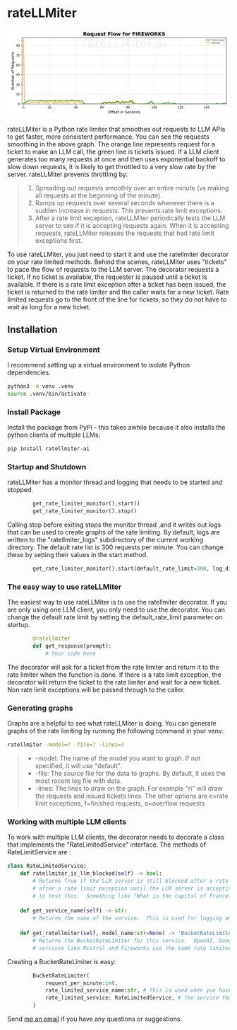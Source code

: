 # rateLLMiter
<p align="center">
  <img src="artifacts/FIREWORKS_ri.png" alt="rateLLMiter smooths out requests">
</p>
rateLLMiter is a Python rate limiter that smoothes out requests to LLM APIs to get faster, more consistent performance. You can
see the requests smoothing in the above graph.  The orange line represents request for a ticket to make an LLM call, the
green line is tickets issued. If a LLM client generates too many requests at once and then uses exponential backoff
to slow down requests, it is likely to get throttled to a very slow rate by the server.  rateLLMiter prevents
throttling by:

>1. Spreading out requests smoothly over an entire minute (vs making all requests at the beginning of the minute).  
>2. Ramps up requests over several seconds whenever there is a sudden increase in requests.  This prevents rate limit exceptions.
>3. After a rate limit exception, rateLLMiter periodically tests the LLM server to see if it is accepting requests again.
    When it is accepting requests, rateLLMiter releases the requests that had rate limit exceptions first.  

To use rateLLMiter, you just need to start it and use the ratellmiter decorator on your rate limited methods.  Behind the
scenes, rateLLMiter uses "tickets" to pace the flow of requests to the LLM server.  The decorator requests a ticket.
If no ticket is available, the requester is paused until a ticket is available.  If there is a rate limit exception after a ticket
has been issued, the ticket is returned to the rate limiter and the caller waits for a new ticket.  Rate limited requests
go to the front of the line for tickets, so they do not have to wait as long for a new ticket.  

## Installation
### Setup Virtual Environment

I recommend setting up a virtual environment to isolate Python dependencies.

```bash
python3 -m venv .venv
source .venv/bin/activate
```

### Install Package

Install the package from PyPi - this takes awhile because it also installs the python clients of multiple LLMs:

```bash
pip install ratellmiter-ai
```
### Startup and Shutdown
rateLLMiter has a monitor thread and logging that needs to be started and stopped.

```python
        get_rate_limiter_monitor().start()
        get_rate_limiter_monitor().stop()
```

Calling stop before exiting stops the monitor thread ,and it writes out logs that can be used to create graphs of the 
rate limiting. By default, logs are written to the "ratellmiter_logs" subdirectory of the current working directory. The
default rate list is 300 requests per minute.  You can change these by setting their values in the start method.

```python
        get_rate_limiter_monitor().start(default_rate_limit=300, log_directory="ratellmiter_logs")
```

### The easy way to use rateLLMiter
The easiest way to use rateLLMiter is to use the ratellmiter decorator.  If you are only using one LLM client, you only
need to use the decorator. You can change the default rate limit by setting the default_rate_limit parameter on startup.

```python
        @ratellmiter
        def get_response(prompt):
            # Your code here
```

The decorator will ask for a ticket from the rate limiter and return it to the rate limiter when the function is done.  If
there is a rate limit exception, the decorator will return the ticket to the rate limiter and wait for a new ticket.  Non
rate limit exceptions will be passed through to the caller.

### Generating graphs
Graphs are a helpful to see what rateLLMiter is doing.  You can generate graphs of the rate limiting by running the following
command in your venv:

```bash
ratellmiter -model=? -file=? -lines=?
```

> - -model: The name of the model you want to graph.  If not specified, it will use "default".
> - -file: The source file for the data to graphs.  By default, it uses the most recent log file with data.
> - -lines: The lines to draw on the graph. For example "ri" will draw the requests and issued tickets lines.  The other
  options are e=rate limit exceptions, f=finished requests, o=overflow requests

### Working with multiple LLM clients
To work with multiple LLM clients, the decorator needs to decorate a class that implements the "RateLimitedService" interface.
The methods of RateLimitService are :
```python
class RateLimitedService:
    def ratellmiter_is_llm_blocked(self) -> bool:
        # Returns True if the LLM server is still blocked after a rate limit exception.  rateLLMiter blocks all tickets
        # after a rate limit exception until the LLM server is accepting requests again. I have used a very simple prompt
        # to test this.  Something like "What is the capital of France?"  

    def get_service_name(self) -> str:
        # Returns the name of the service.  This is used for logging and graphing

    def get_ratellmiter(self, model_name:str=None) -> 'BucketRateLimiter':
        # Returns the BucketRateLimiter for this service.  OpenAI, Google etc need a rate limiter for each model. Other
        # services like Mistral and Fireworks use the same rate limiter for all models.
```

Creating a BucketRateLimiter is easy:
```python
        BucketRateLimiter(
            request_per_minute:int, 
            rate_limited_service_name:str, # this is used when you have multiple models using the same rate limiter, can be None
            rate_limited_service: RateLimitedService, # the service that is rate limited
        )
```

Send [me an email](mailto:public@llmonpy.ai) if you have any questions or suggestions.  